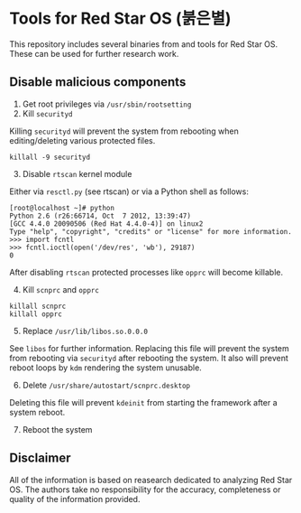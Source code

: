 # Tools for Red Star OS (붉은별)

This repository includes several binaries from and tools for Red Star OS. These can be used for further research work.

## Disable malicious components

1. Get root privileges via `/usr/sbin/rootsetting`
2. Kill `securityd`

Killing `securityd` will prevent the system from rebooting when editing/deleting various protected files.

```
killall -9 securityd
```

3. Disable `rtscan` kernel module

Either via `resctl.py` (see rtscan) or via a Python shell as follows:
    
```
[root@localhost ~]# python
Python 2.6 (r26:66714, Oct  7 2012, 13:39:47) 
[GCC 4.4.0 20090506 (Red Hat 4.4.0-4)] on linux2
Type "help", "copyright", "credits" or "license" for more information.
>>> import fcntl
>>> fcntl.ioctl(open('/dev/res', 'wb'), 29187)
0
```

After disabling `rtscan` protected processes like `opprc` will become killable.

4. Kill `scnprc` and `opprc`

```
killall scnprc
killall opprc
```

5. Replace `/usr/lib/libos.so.0.0.0`

See `libos` for further information. Replacing this file will prevent the system from rebooting via `securityd` after rebooting the system. It also will prevent reboot loops by `kdm` rendering the system unusable.

6. Delete `/usr/share/autostart/scnprc.desktop`

Deleting this file will prevent `kdeinit` from starting the framework after a system reboot.

7. Reboot the system

## Disclaimer

All of the information is based on reasearch dedicated to analyzing Red Star OS. The authors take no responsibility for the accuracy, completeness or quality of the information provided.

